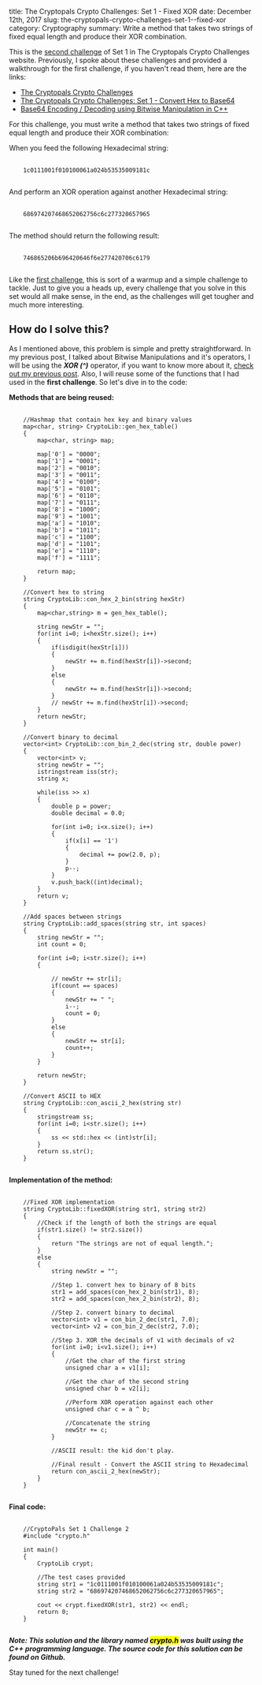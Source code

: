 title: The Cryptopals Crypto Challenges: Set 1 - Fixed XOR
date: December 12th, 2017
slug: the-cryptopals-crypto-challenges-set-1--fixed-xor
category: Cryptography
summary: Write a method that takes two strings of fixed equal length and produce their XOR combination.

This is the [second
challenge](http://cryptopals.com/sets/1/challenges/2) of Set 1 in The
Cryptopals Crypto Challenges website. Previously, I spoke about these
challenges and provided a walkthrough for the first challenge, if you
haven't read them, here are the links:

+ [The Cryptopals Crypto
    Challenges](/posts/the-cryptopals-crypto-challenges)
+ [The Cryptopals Crypto Challenges: Set 1 - Convert Hex to
    Base64](/posts/the-cryptopals-crypto-challenges-set-1--convert-hex-to-base64)
+ [Base64 Encoding / Decoding using Bitwise Manipulation in
    C++](/posts/base64-encoding--decoding-using-bitwise-manipulation-in-c)

For this challenge, you must write a method that takes two strings of
fixed equal length and produce their XOR combination:

When you feed the following Hexadecimal string:

<pre>
    <code class="plaintext">
    1c0111001f010100061a024b53535009181c
    </code>
</pre>

And perform an XOR operation against another Hexadecimal string:

<pre>
    <code class="plaintext">
    686974207468652062756c6c277320657965
    </code>
</pre>

The method should return the following result:

<pre>
    <code class="plaintext">
    746865206b696420646f6e277420706c6179
    </code>
</pre>

Like the [first
challenge](/posts/the-cryptopals-crypto-challenges-set-1-convert-hex-to-base64),
this is sort of a warmup and a simple challenge to tackle. Just to give
you a heads up, every challenge that you solve in this set would all
make sense, in the end, as the challenges will get tougher and much more
interesting.

## How do I solve this?

As I mentioned above, this problem is simple and pretty straightforward.
In my previous post, I talked about Bitwise Manipulations and it's
operators, I will be using the ***XOR (\^)*** operator, if you want to
know more about it, [check out my previous
post](/posts/base64-encoding--decoding-using-bitwise-manipulation-in-c).
Also, I will reuse some of the functions that I had used in the **first
challenge**. So let's dive in to the code:

**Methods that are being reused:**

<pre>
    <code class="cpp">
    //Hashmap that contain hex key and binary values
    map&lt;char, string&gt; CryptoLib::gen_hex_table()
    {
        map&lt;char, string&gt; map;

        map['0'] = "0000";
        map['1'] = "0001";
        map['2'] = "0010";
        map['3'] = "0011";
        map['4'] = "0100";
        map['5'] = "0101";
        map['6'] = "0110";
        map['7'] = "0111";
        map['8'] = "1000";
        map['9'] = "1001";
        map['a'] = "1010";
        map['b'] = "1011";
        map['c'] = "1100";
        map['d'] = "1101";
        map['e'] = "1110";
        map['f'] = "1111";

        return map;
    }

    //Convert hex to string
    string CryptoLib::con_hex_2_bin(string hexStr)
    {
        map&lt;char,string&gt; m = gen_hex_table();

        string newStr = "";
        for(int i=0; i&lt;hexStr.size(); i++)
        {
            if(isdigit(hexStr[i]))
            {
                newStr += m.find(hexStr[i])->second;
            }
            else
            {
                newStr += m.find(hexStr[i])->second;
            }
            // newStr += m.find(hexStr[i])->second;
        }
        return newStr;
    }

    //Convert binary to decimal
    vector&lt;int&gt; CryptoLib::con_bin_2_dec(string str, double power)
    {
        vector&lt;int&gt; v;
        string newStr = "";
        istringstream iss(str);
        string x;

        while(iss >> x)
        {
            double p = power;
            double decimal = 0.0;

            for(int i=0; i&lt;x.size(); i++)
            {
                if(x[i] == '1')
                {
                    decimal += pow(2.0, p);
                }
                p--;
            }
            v.push_back((int)decimal);
        }
        return v;
    }

    //Add spaces between strings
    string CryptoLib::add_spaces(string str, int spaces)
    {
        string newStr = "";
        int count = 0;

        for(int i=0; i&lt;str.size(); i++)
        {

            // newStr += str[i];
            if(count == spaces)
            {
                newStr += " ";
                i--;
                count = 0;
            }
            else
            {
                newStr += str[i];
                count++;
            }
        }

        return newStr;
    }

    //Convert ASCII to HEX
    string CryptoLib::con_ascii_2_hex(string str)
    {
        stringstream ss;
        for(int i=0; i&lt;str.size(); i++)
        {
            ss << std::hex << (int)str[i];
        }
        return ss.str();
    }
    </code>
</pre>

**Implementation of the method:**

<pre>
    <code class="cpp">
    //Fixed XOR implementation
    string CryptoLib::fixedXOR(string str1, string str2)
    {
        //Check if the length of both the strings are equal
        if(str1.size() != str2.size())
        {
            return "The strings are not of equal length.";
        }
        else
        {
            string newStr = "";

            //Step 1. convert hex to binary of 8 bits
            str1 = add_spaces(con_hex_2_bin(str1), 8);
            str2 = add_spaces(con_hex_2_bin(str2), 8);

            //Step 2. convert binary to decimal
            vector&lt;int&gt; v1 = con_bin_2_dec(str1, 7.0);
            vector&lt;int&gt; v2 = con_bin_2_dec(str2, 7.0);

            //Step 3. XOR the decimals of v1 with decimals of v2
            for(int i=0; i&lt;v1.size(); i++)
            {
                //Get the char of the first string
                unsigned char a = v1[i];

                //Get the char of the second string
                unsigned char b = v2[i];
                
                //Perform XOR operation against each other
                unsigned char c = a ^ b;

                //Concatenate the string
                newStr += c;
            }

            //ASCII result: the kid don't play.

            //Final result - Convert the ASCII string to Hexadecimal
            return con_ascii_2_hex(newStr); 
        }
    }
    </code>
</pre>

**Final code:**

<pre>
    <code class="cpp">
    //CryptoPals Set 1 Challenge 2
    #include "crypto.h"

    int main()
    {
        CryptoLib crypt;

        //The test cases provided
        string str1 = "1c0111001f010100061a024b53535009181c";
        string str2 = "686974207468652062756c6c277320657965";

        cout << crypt.fixedXOR(str1, str2) << endl;
        return 0;
    }
    </code>
</pre>

***Note: This solution and the library named <mark>crypto.h</mark> was
built using the C++ programming language. The source code for this
solution can be found on Github.***

Stay tuned for the next challenge!